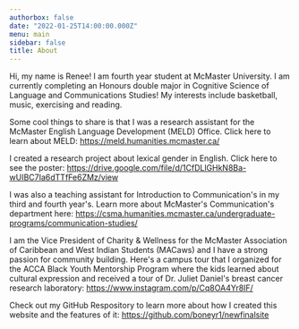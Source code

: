 ```yaml
---
authorbox: false
date: "2022-01-25T14:00:00.000Z"
menu: main
sidebar: false
title: About
---
```


Hi, my name is Renee! I am fourth year student at McMaster University. I am currently completing an Honours double major in Cognitive Science of Language and Communications Studies! My interests include basketball, music, exercising and reading.

Some cool things to share is that I was a research assistant for the McMaster English Language Development (MELD) Office. Click here to learn about MELD: https://meld.humanities.mcmaster.ca/

I created a research project about lexical gender in English. Click here to see the poster: https://drive.google.com/file/d/1CfDLlGHkN8Ba-wUIBC7Ia6dTTfFe6ZMz/view

I was also a teaching assistant for Introduction to Communication's in my third and fourth year's. Learn more about McMaster's Communication's department here: https://csma.humanities.mcmaster.ca/undergraduate-programs/communication-studies/ 

I am the Vice President of Charity & Wellness for the McMaster Association of Caribbean and West Indian Students (MACaws) and I have a strong passion for community building. Here's a campus tour that I organized for the ACCA Black Youth Mentorship Program where the kids learned about cultural expression and received a tour of Dr. Juliet Daniel's breast cancer research laboratory: https://www.instagram.com/p/Cq8OA4Yr8IF/  

Check out my GitHub Respository to learn more about how I created this website and the features of it: https://github.com/boneyr1/newfinalsite

